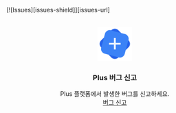 <a name="readme-top"></a>
[![Issues][issues-shield]][issues-url]

<!-- PROJECT LOGO -->
<br />
<div align="center">
  <a href="https://github.com/10kwon/Plus-IssueTracker">
    <img src="docs/Plus.png" alt="Logo" width="80" height="80">
  </a>

  <h3 align="center">Plus 버그 신고</h3>

  <p align="center">
    Plus 플랫폼에서 발생한 버그를 신고하세요.
    <br />
    <a href="https://github.com/10kwon/Plus-IssueTracker/issues">버그 신고</a>
  </p>
</div>
